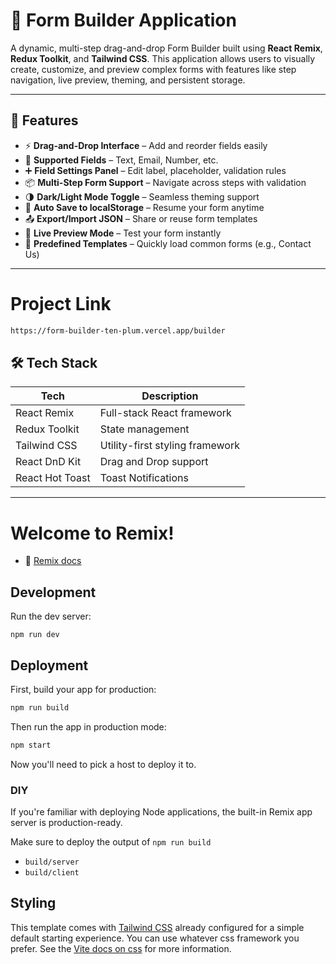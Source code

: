 # 🧩 Form Builder Application

A dynamic, multi-step drag-and-drop Form Builder built using **React Remix**, **Redux Toolkit**, and **Tailwind CSS**. This application allows users to visually create, customize, and preview complex forms with features like step navigation, live preview, theming, and persistent storage.

---

## 🚀 Features

- ⚡ **Drag-and-Drop Interface** – Add and reorder fields easily  
- 🧱 **Supported Fields** – Text, Email, Number, etc.  
- ➕ **Field Settings Panel** – Edit label, placeholder, validation rules  
- 📦 **Multi-Step Form Support** – Navigate across steps with validation  
- 🌗 **Dark/Light Mode Toggle** – Seamless theming support  
- 💾 **Auto Save to localStorage** – Resume your form anytime  
- 📤 **Export/Import JSON** – Share or reuse form templates  
- 🧪 **Live Preview Mode** – Test your form instantly  
- 🧰 **Predefined Templates** – Quickly load common forms (e.g., Contact Us)

---

# Project Link
```bash
https://form-builder-ten-plum.vercel.app/builder
```

## 🛠️ Tech Stack

| Tech         | Description                      |
|--------------|----------------------------------|
| React Remix  | Full-stack React framework       |
| Redux Toolkit| State management                 |
| Tailwind CSS | Utility-first styling framework  |
| React DnD Kit| Drag and Drop support            |
| React Hot Toast | Toast Notifications           |

---

# Welcome to Remix!

- 📖 [Remix docs](https://remix.run/docs)

## Development

Run the dev server:

```shellscript
npm run dev
```

## Deployment

First, build your app for production:

```sh
npm run build
```

Then run the app in production mode:

```sh
npm start
```

Now you'll need to pick a host to deploy it to.

### DIY

If you're familiar with deploying Node applications, the built-in Remix app server is production-ready.

Make sure to deploy the output of `npm run build`

- `build/server`
- `build/client`

## Styling

This template comes with [Tailwind CSS](https://tailwindcss.com/) already configured for a simple default starting experience. You can use whatever css framework you prefer. See the [Vite docs on css](https://vitejs.dev/guide/features.html#css) for more information.
